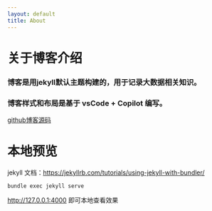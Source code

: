```yaml
---
layout: default
title: About
---
```

# 关于博客介绍

### 博客是用jekyll默认主题构建的，用于记录大数据相关知识。
### 博客样式和布局是基于 vsCode + Copilot 编写。
  <a href="https://github.com/liangrui198/liangrui198.github.io">github博客源码</a>
  
# 本地预览
jekyll 文档：https://jekyllrb.com/tutorials/using-jekyll-with-bundler/

```
bundle exec jekyll serve
```
http://127.0.0.1:4000 即可本地查看效果